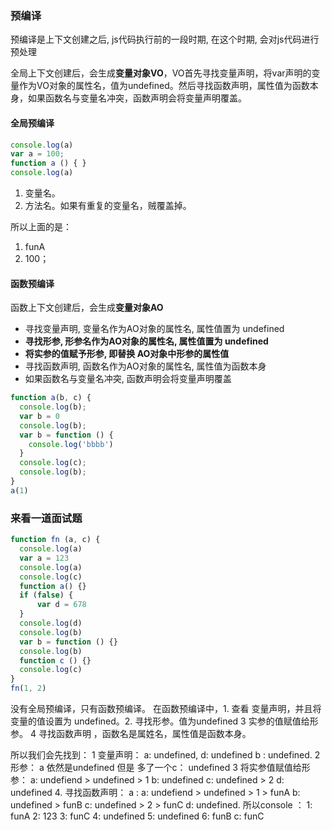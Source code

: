 ### 预编译
预编译是上下文创建之后, js代码执行前的一段时期, 在这个时期, 会对js代码进行预处理

全局上下文创建后，会生成**变量对象VO**，VO首先寻找变量声明，将var声明的变量作为VO对象的属性名，值为undefined。然后寻找函数声明，属性值为函数本身，如果函数名与变量名冲突，函数声明会将变量声明覆盖。

#### 全局预编译
```js
console.log(a)	
var a = 100;
function a () { }
console.log(a)
```
1. 变量名。
2. 方法名。如果有重复的变量名，贼覆盖掉。

所以上面的是： 
1. funA
2. 100；

#### 函数预编译
函数上下文创建后，会生成**变量对象AO**
- 寻找变量声明, 变量名作为AO对象的属性名, 属性值置为 undefined
- **寻找形参, 形参名作为AO对象的属性名, 属性值置为 undefined**
- **将实参的值赋予形参, 即替换 AO对象中形参的属性值**
- 寻找函数声明, 函数名作为AO对象的属性名, 属性值为函数本身
- 如果函数名与变量名冲突, 函数声明会将变量声明覆盖
```js
function a(b, c) {
  console.log(b);          	
  var b = 0
  console.log(b);		
  var b = function () {
    console.log('bbbb')
  }	
  console.log(c);		
  console.log(b);				
}
a(1)
```

### 来看一道面试题
```js
function fn (a, c) {
  console.log(a)
  var a = 123
  console.log(a)
  console.log(c)
  function a() {}
  if (false) {
      var d = 678
  }
  console.log(d)
  console.log(b)
  var b = function () {}
  console.log(b)
  function c () {}
  console.log(c)
}
fn(1, 2)
```
没有全局预编译，只有函数预编译。 
在函数预编译中，1. 查看 变量声明，并且将变量的值设置为 undefined。2. 寻找形参。值为undefined 3 实参的值赋值给形参。 4 寻找函数声明 ，函数名是属姓名，属性值是函数本身。 

所以我们会先找到： 1 变量声明： a: undefined, d: undefined  b : undefined. 
                2 形参： a 依然是undefined 但是 多了一个c： undefined 
                3 将实参值赋值给形参：   a: undefiend > undefined > 1  b: undefined c: undefined > 2 d: undefined
                4. 寻找函数声明： a : a: undefiend > undefined > 1 > funA  b: undefined > funB  c: undefined > 2 > funC d: undefined.
                所以console ：  1:  funA
                               2:  123 
                               3: funC
                               4: undefined
                               5: undefined
                               6: funB
                               c: funC

